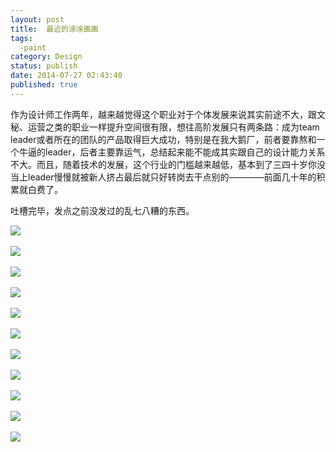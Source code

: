 ```yaml
---
layout: post
title:  最近的涂涂画画
tags: 
  -paint
category: Design
status: publish
date: 2014-07-27 02:43:40
published: true
---
```


作为设计师工作两年，越来越觉得这个职业对于个体发展来说其实前途不大，跟文秘、运营之类的职业一样提升空间很有限，想往高阶发展只有两条路：成为team leader或者所在的团队的产品取得巨大成功，特别是在我大鹅厂，前者要靠熬和一个牛逼的leader，后者主要靠运气，总结起来能不能成其实跟自己的设计能力关系不大。而且，随着技术的发展，这个行业的门槛越来越低，基本到了三四十岁你没当上leader慢慢就被新人挤占最后就只好转岗去干点别的————前面几十年的积累就白费了。

吐槽完毕，发点之前没发过的乱七八糟的东西。

<img src="http://pic.yupoo.com/jacobz/DW2YOZqj/medish.jpg" style="clear:both" ></br></br>
<img src="http://pic.yupoo.com/jacobz/DW2YNhtX/medish.jpg" style="clear:both" ></br></br>
<img src="http://pic.yupoo.com/jacobz/DW2YL4Tq/medish.jpg" style="clear:both" ></br></br>
<img src="http://pic.yupoo.com/jacobz/DW2YstPv/medish.jpg" style="clear:both" ></br></br>
<img src="http://pic.yupoo.com/jacobz/DW2YdfJH/medish.jpg" style="clear:both" ></br></br>
<img src="http://pic.yupoo.com/jacobz/DW2Y5j2b/medish.jpg" style="clear:both" ></br></br>
<img src="http://pic.yupoo.com/jacobz/DW2XEodE/medish.jpg" style="clear:both" ></br></br>
<img src="http://pic.yupoo.com/jacobz/DW2XzUug/medish.jpg" style="clear:both" ></br></br>
<img src="http://pic.yupoo.com/jacobz/DW2Xy1ig/medish.jpg" style="clear:both" ></br></br>
<img src="http://pic.yupoo.com/jacobz/DW2XwnC3/medish.jpg" style="clear:both" ></br></br>
<img src="http://pic.yupoo.com/jacobz/DW2XqaTO/medish.jpg" style="clear:both" ></br></br>

